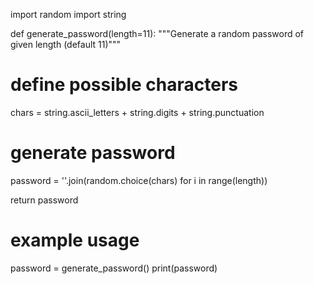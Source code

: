 import random
import string

def generate_password(length=11):
"""Generate a random password of given length (default 11)"""
# define possible characters
chars = string.ascii_letters + string.digits + string.punctuation

# generate password
password = ''.join(random.choice(chars) for i in range(length))

return password

# example usage
password = generate_password()
print(password)

